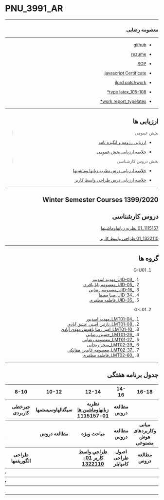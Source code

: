 # PNU_3991_AR
---------

<div dir="rtl">

### معصومه رضایی
------------
- [github](https://github.com/rezaeimasumeh)

- [rezume](https://rezaeimasumeh.github.io)

- [SOP](https://rezaeimasumeh.github.io/sop/)

- [javascript Certificate](https://github.com/rezaeimasumeh/javascript-evidence/blob/main/javascript.jpg)

- [jlord patchwork](https://github.com/rezaeimasumeh/patchwork/blob/gh-pages/html.png)

- [type latex_105-108*](https://github.com/rezaeimasumeh/PNU_3991_AR/tree/main/theory-of-languages-and-Machines/type%20latex%20pages%20(105-108))

- [work report_typelatex*](https://github.com/rezaeimasumeh/PNU_3991_AR/blob/main/theory-of-languages-and-Machines/work%20report.tex)


------------------

## ارزیابی ها

>  بخش عمومی

- [ارزیابی رزومه و انگیزه نامه](https://github.com/rezaeimasumeh/PNU_3991_AR/blob/main/_General/MR_CV_CheckList_AR_3991.pdf)

- [خلاصه ارزیابی بخش عمومی](https://github.com/rezaeimasumeh/PNU_3991_AR/blob/main/_General/MR_GeneralSection_CheckList_AR_3991.pdf)

> بخش دروس کارشناسی 

- [خلاصه ارزیابی درس نظریه زبانها وماشینها](https://github.com/rezaeimasumeh/PNU_3991_AR/blob/main/theory-of-languages-and-Machines/MR_Theory-of-Languages-and-Machines_CheckList_AR_3991.pdf)

- [خلاصه ارزیابی درس طراحی واسط کاربر](https://github.com/rezaeimasumeh/PNU_3991_AR/blob/main/UserInterfaceDesgin/MR_UserInterfaceDesgin_CheckList_AR_3991.pdf)

----------------------

## Winter Semester Courses 1399/2020

## دروس کارشناسی

[1115157_01 نظريه زبانهاوماشينها](https://github.com/rezaeimasumeh/PNU_3991_AR/tree/main/theory-of-languages-and-Machines)
<br>
<br>[1322110_01 طراحي واسط كاربر ](https://github.com/rezaeimasumeh/PNU_3991_AR/tree/main/UserInterfaceDesgin)

--------------

## گروه ها

1. G-U01
    1. [_UID-03_مهديه اسدپور](https://github.com/AliRazavi-edu/PNU_3991/tree/master/_BSc/UserInterfaceDesgin/03_%D9%85%D9%87%D8%AF%D9%8A%D9%87%20%D8%A7%D8%B3%D8%AF%D9%BE%D9%88%D8%B1)    
    1. [_UID-05_معصومه بابا باقري](https://github.com/AliRazavi-edu/PNU_3991/tree/master/_BSc/UserInterfaceDesgin/05_%D9%85%D8%B9%D8%B5%D9%88%D9%85%D9%87%20%D8%A8%D8%A7%D8%A8%D8%A7%20%D8%A8%D8%A7%D9%82%D8%B1%D9%8A)    
    1. [_UID-16_معصومه رضايي](https://github.com/AliRazavi-edu/PNU_3991/tree/master/_BSc/UserInterfaceDesgin/15_%D9%85%D8%B9%D8%B5%D9%88%D9%85%D9%87%20%D8%B1%D8%B6%D8%A7%D9%8A%D9%8A)    
    1. [_UID-34_صبا مصفا](https://github.com/AliRazavi-edu/PNU_3991/tree/master/_BSc/UserInterfaceDesgin/34_%D8%B5%D8%A8%D8%A7%20%D9%85%D8%B5%D9%81%D8%A7)    
    1. [_UID-35_فاطمه مظفري](https://github.com/AliRazavi-edu/PNU_3991/tree/master/_BSc/UserInterfaceDesgin/35_%D9%81%D8%A7%D8%B7%D9%85%D9%87%20%D9%85%D8%B8%D9%81%D8%B1%D9%8A)   
    
1. G-L01
    1. [_LMT01-04_مهديه اسدپور](https://github.com/AliRazavi-edu/PNU_3991/tree/master/_BSc/Theory-of-Languages-and-Machines/_1115157_01/04_%D9%85%D9%87%D8%AF%D9%8A%D9%87%20%D8%A7%D8%B3%D8%AF%D9%BE%D9%88%D8%B1)    
    1. [_LMT01-08_نازنين اميني عشق آبادي](https://github.com/AliRazavi-edu/PNU_3991/tree/master/_BSc/Theory-of-Languages-and-Machines/_1115157_01/08_%D9%86%D8%A7%D8%B2%D9%86%D9%8A%D9%86%20%D8%A7%D9%85%D9%8A%D9%86%D9%8A%20%D8%B9%D8%B4%D9%82%20%D8%A7%D8%A8%D8%A7%D8%AF%D9%8A)  
     1. [_LMT01-10_امیر رضا باهوش مهدی آبادي](https://github.com/AliRazavi-edu/PNU_3991/tree/master/_BSc/Theory-of-Languages-and-Machines/_1115157_01/10_%D8%A7%D9%85%D9%8A%D8%B1%D8%B1%D8%B6%D8%A7%20%D8%A8%D8%A7%D9%87%D9%88%D8%B4%20%D9%85%D9%87%D8%AF%D9%8A%20%D8%A2%D8%A8%D8%A7%D8%AF%D9%8A) 
     1. [_LMT01-26_حسین رضايي](https://github.com/AliRazavi-edu/PNU_3991/tree/master/_BSc/Theory-of-Languages-and-Machines/_1115157_01/26_%D8%AD%D8%B3%D9%8A%D9%86%20%D8%B1%D8%B6%D8%A7%D8%A6%D9%8A)    
    1. [_LMT01-27_معصومه رضايي](https://github.com/AliRazavi-edu/PNU_3991/tree/master/_BSc/Theory-of-Languages-and-Machines/_1115157_01/27_%D9%85%D8%B9%D8%B5%D9%88%D9%85%D9%87%20%D8%B1%D8%B6%D8%A7%D9%8A%D9%8A)   
    1. [_LMT02-29_سحر ریحانی](https://github.com/AliRazavi-edu/PNU_3991/tree/master/_BSc/Theory-of-Languages-and-Machines/_1115157_02/29_%D8%B3%D8%AD%D8%B1%20%D8%B1%D9%8A%D8%AD%D8%A7%D9%86%D9%8A)   
    1. [_LMT02-37_معصومه عابدين مقانکی](https://github.com/AliRazavi-edu/PNU_3991/tree/master/_BSc/Theory-of-Languages-and-Machines/_1115157_02/37_%D9%85%D8%B9%D8%B5%D9%88%D9%85%D9%87%20%D8%B9%D8%A7%D8%A8%D8%AF%D9%8A%D9%86%20%D9%85%D9%82%D8%A7%D9%86%D9%83%D9%8A)    
    1. [_LMT02-60_فاطمه مظفري](https://github.com/AliRazavi-edu/PNU_3991/tree/master/_BSc/Theory-of-Languages-and-Machines/_1115157_02/60_%D9%81%D8%A7%D8%B7%D9%85%D9%87%20%D9%85%D8%B8%D9%81%D8%B1%D9%8A) 

-------------------
## جدول برنامه هفتگی


<table style="width:100%">
  <tr>
    <th >16-18</th>
    <th >14-16</th>
    <th >12-14</th>
    <th>10-12</th>
    <th>8-10</th>
    <th>روز</th>
  </tr>
  <tr>
    <th ></th>
    <th >مطالعه دروس</th>
    <th ><a href="https://github.com/AliRazavi-edu/PNU_3991/tree/master/_BSc/Theory-of-Languages-and-Machines">نظريه زبانهاوماشين ها 01-1115157
    <th>سیگنالهاوسیستمها</th>
    <th>جبرخطی کاربردی</th>
    <th>شنبه</th>
  </tr>
   <tr>
    <th >مبانی وکاربردهای هوش مصنوعی</th>
    <th >مطالعه دروس</th>
    <th >مباحث ویژه</th>
    <th>مطالعه دروس</th>
    <th ></th>
    <th>یک شنبه</th>
  </tr>
   <tr>
     <th >مطالعه دروس</th>
     <th >اصول طراحی کامپایلر</th>
     <th><a  href="https://github.com/AliRazavi-edu/PNU_3991/tree/master/_BSc/UserInterfaceDesgin">طراحي واسط كاربر
01-1322110</a><th>
    <th>طراحی الگوریتمها</th>   
    <th>دوشنبه</th>
  </tr>
   <tr>
    <th ></th>
    <th ></th>
    <th></a></th>
    <th></th>
    <th ></th>
    <th>سه شنبه</th>
  </tr>
   <tr>
    <th ></th>
    <th ></th>
    <th></th>
    <th></th>
     <th ></th>
    <th>چهارشنبه</th>
  </tr>
   <tr>
   <th ></th>
    <th ></th>
     <th ></th>
     <th ></th>
     <th><a></a></th>
    <th>پنج شنبه</th>
  </tr>
</table>
